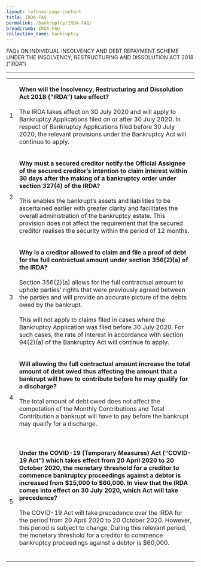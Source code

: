 ```yaml
---
layout: leftnav-page-content
title: IRDA-FAQ
permalink: /bankruptcy/IRDA-FAQ/
breadcrumb: IRDA-FAQ
collection_name: bankruptcy
---
```


FAQs ON INDIVIDUAL INSOLVENCY AND DEBT REPAYMENT SCHEME UNDER THE INSOLVENCY, RESTRUCTURING AND DISSOLUTION ACT 2018 (“IRDA”)

---

<table>
 <tr>
  <td>1</td>
  <td>
  
   <b>When will the Insolvency, Restructuring and Dissolution Act 2018 (“IRDA”) take effect?</b><br><br>
   The IRDA takes effect on 30 July 2020 and will apply to Bankruptcy Applications filed on or after 30 July 2020. In respect of Bankruptcy Applications filed before 30 July 2020, the relevant provisions under the Bankruptcy Act will continue to apply.
   </td>
 </tr>
 <tr>
  <td>2</td>
  <td>
   
   <b>Why must a secured creditor notify the Official Assignee of the secured creditor’s intention to claim interest within 30 days after the making of a bankruptcy order under section 327(4) of the IRDA?</b><br><br>
   This enables the bankrupt’s assets and liabilities to be ascertained earlier with greater clarity and facilitates the overall administration of the bankruptcy estate. This provision does not affect the requirement that the secured creditor realises the security within the period of 12 months.
  </td>
 </tr>
 <tr>
  <td>3</td>
  <td>
   
   <b>Why is a creditor allowed to claim and file a proof of debt for the full contractual amount under section 356(2)(a) of the IRDA?</b><br><br>
   Section 356(2)(a) allows for the full contractual amount to uphold parties' rights that were previously agreed between the parties and will provide an accurate picture of the debts owed by the bankrupt.<BR><BR> 
   This will not apply to claims filed in cases where the Bankruptcy Application was filed before 30 July 2020. For such cases, the rate of interest in accordance with section 94(2)(a) of the Bankruptcy Act will continue to apply. 

  </td>
 </tr>
  <tr>
  <td>4</td>
  <td>
   
   <b>Will allowing the full contractual amount increase the total amount of debt owed thus affecting the amount that a bankrupt will have to contribute before he may qualify for a discharge?</b><br><br>
   The total amount of debt owed does not affect the computation of the Monthly Contributions and Total Contribution a bankrupt will have to pay before the bankrupt may qualify for a discharge.<BR><BR> 
   
  </td>
 </tr>
 <td>5</td>
  <td>
   
   <b>Under the COVID-19 (Temporary Measures) Act (“COVID-19 Act”) which takes effect from 20 April 2020 to 20 October 2020, the monetary threshold for a creditor to commence bankruptcy proceedings against a debtor is increased from $15,000 to $60,000. In view that the IRDA comes into effect on 30 July 2020, which Act will take precedence?</b><br><br>
   The COVID-19 Act will take precedence over the IRDA for the period from 20 April 2020 to 20 October 2020. However, this period is subject to change. During this relevant period, the monetary threshold for a creditor to commence bankruptcy proceedings against a debtor is $60,000.<BR><BR> 
   
  </td>
 </tr>
</table>
